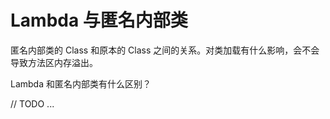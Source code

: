 # Lambda 与匿名内部类

匿名内部类的 Class 和原本的 Class 之间的关系。对类加载有什么影响，会不会导致方法区内存溢出。



Lambda 和匿名内部类有什么区别？



// TODO ...